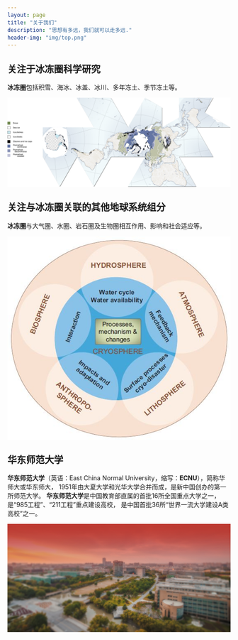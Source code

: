 ```yaml
---
layout: page
title: "关于我们"
description: "思想有多远，我们就可以走多远."
header-img: "img/top.png"
---
```



## 关注于冰冻圈科学研究

**冰冻圈**包括积雪、海冰、冰盖、冰川、多年冻土、季节冻土等。

<center>
<p><img src="/img/Cryosphere_Fuller_Projection.png" align="center"></p>
</center>

## 关注与冰冻圈关联的其他地球系统组分

**冰冻圈**与大气圈、水圈、岩石圈及生物圈相互作用、影响和社会适应等。

<center>
<p><img src="/img/v2-755b034718d115ea85fbd1aec5abf925_r.jpg" align="center"></p>
</center>

## 华东师范大学

**华东师范大学**（英语：East China Normal University，缩写：**ECNU**），简称华师大或华东师大，
1951年由大夏大学和光华大学合并而成，是新中国创办的第一所师范大学。
**华东师范大学**是中国教育部直属的首批16所全国重点大学之一，
是“985工程”、“211工程”重点建设高校，
是中国首批36所“世界一流大学建设A类高校”之一。

<center>
<p><img src="/img/93665d2b-77e1-45ff-a327-476d7277d25a.jpg" align="center"></p>
</center>

